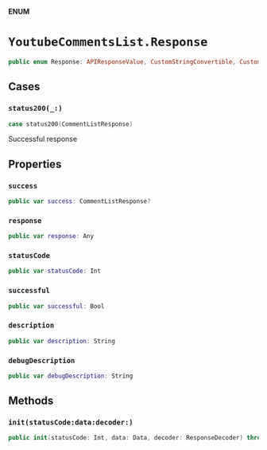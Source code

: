 **ENUM**

# `YoutubeCommentsList.Response`

```swift
public enum Response: APIResponseValue, CustomStringConvertible, CustomDebugStringConvertible
```

## Cases
### `status200(_:)`

```swift
case status200(CommentListResponse)
```

Successful response

## Properties
### `success`

```swift
public var success: CommentListResponse?
```

### `response`

```swift
public var response: Any
```

### `statusCode`

```swift
public var statusCode: Int
```

### `successful`

```swift
public var successful: Bool
```

### `description`

```swift
public var description: String
```

### `debugDescription`

```swift
public var debugDescription: String
```

## Methods
### `init(statusCode:data:decoder:)`

```swift
public init(statusCode: Int, data: Data, decoder: ResponseDecoder) throws
```
